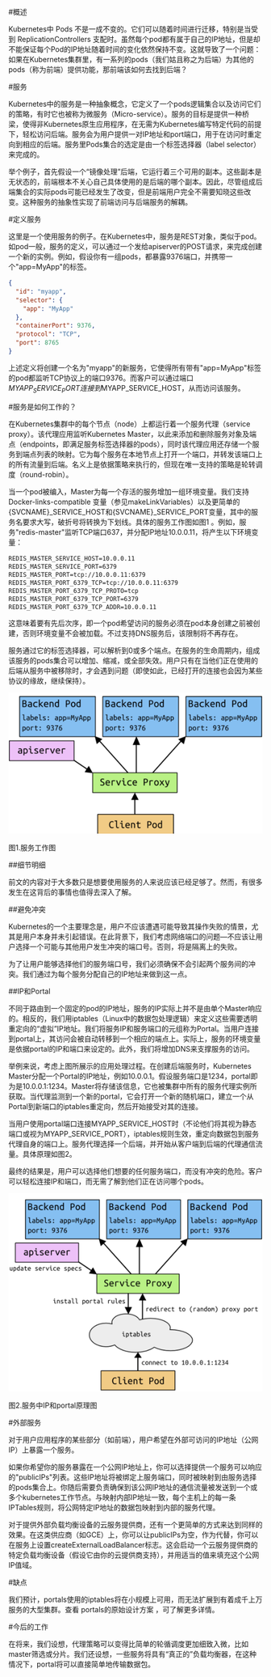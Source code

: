 #概述

Kubernetes中 Pods 不是一成不变的。它们可以随着时间进行迁移，特别是当受到 ReplicationControllers 支配时。虽然每个pod都有属于自己的IP地址，但是却不能保证每个Pod的IP地址随着时间的变化依然保持不变。这就导致了一个问题：如果在Kubernetes集群里，有一系列的pods（我们姑且称之为后端）为其他的pods（称为前端）提供功能，那前端该如何去找到后端？

#服务

Kubernetes中的服务是一种抽象概念，它定义了一个pods逻辑集合以及访问它们的策略，有时它也被称为微服务（Micro-service）。服务的目标是提供一种桥梁，使得非Kubernetes原生应用程序，在无需为Kubernetes编写特定代码的前提下，轻松访问后端。服务会为用户提供一对IP地址和port端口，用于在访问时重定向到相应的后端。服务里Pods集合的选定是由一个标签选择器（label selector）来完成的。

举个例子，首先假设一个“镜像处理”后端，它运行着三个可用的副本。这些副本是无状态的，前端根本不关心自己具体使用的是后端的哪个副本。因此，尽管组成后端集合的实际pods可能已经发生了改变，但是前端用户完全不需要知晓这些改变。这种服务的抽象性实现了前端访问与后端服务的解耦。

#定义服务

这里是一个使用服务的例子。在Kubernetes中，服务是REST对象，类似于pod。如pod一般，服务的定义，可以通过一个发给apiserver的POST请求，来完成创建一个新的实例。例如，假设你有一组pods，都暴露9376端口，并携带一个"app=MyApp"的标签。

```json
{
  "id": "myapp",
  "selector": {
    "app": "MyApp"
  },
  "containerPort": 9376,
  "protocol": "TCP",
  "port": 8765
}
```

上述定义将创建一个名为"myapp"的新服务，它使得所有带有"app=MyApp"标签的pod都监听TCP协议上的端口9376。而客户可以通过端口$MYAPP_SERVICE_PORT连接到$MYAPP_SERVICE_HOST，从而访问该服务。

#服务是如何工作的？

在Kubernetes集群中的每个节点（node）上都运行着一个服务代理（service proxy）。该代理应用监听Kubernetes Master，以此来添加和删除服务对象及端点（endpoints，即满足服务标签选择器的pods），同时该代理应用还存储一个服务到端点列表的映射。它为每个服务在本地节点上打开一个端口，并转发该端口上的所有流量到后端。名义上是依据策略来执行的，但现在唯一支持的策略是轮转调度（round-robin）。

当一个pod被编入，Master为每一个存活的服务增加一组环境变量。我们支持 Docker-links-compatible 变量（参见makeLinkVariables）以及更简单的{SVCNAME}_SERVICE_HOST和{SVCNAME}_SERVICE_PORT变量，其中的服务名要求大写，破折号将转换为下划线。具体的服务工作图如图1 。例如，服务"redis-master"监听TCP端口637，并分配IP地址10.0.0.11，将产生以下环境变量：

```
REDIS_MASTER_SERVICE_HOST=10.0.0.11
REDIS_MASTER_SERVICE_PORT=6379
REDIS_MASTER_PORT=tcp://10.0.0.11:6379
REDIS_MASTER_PORT_6379_TCP=tcp://10.0.0.11:6379
REDIS_MASTER_PORT_6379_TCP_PROTO=tcp
REDIS_MASTER_PORT_6379_TCP_PORT=6379
REDIS_MASTER_PORT_6379_TCP_ADDR=10.0.0.11
```

这意味着要有先后次序，即一个pod希望访问的服务必须在pod本身创建之前被创建，否则环境变量不会被加载。不过支持DNS服务后，该限制将不再存在。

服务通过它的标签选择器，可以解析到0或多个端点。在服务的生命周期内，组成该服务的pods集合可以增加、缩减，或全部失效。用户只有在当他们正在使用的后端从服务中被移除时，才会遇到问题（即使如此，已经打开的连接也会因为某些协议的缘故，继续保持）。

![1](images/service1.png)

图1.服务工作图

##细节明细

前文的内容对于大多数只是想要使用服务的人来说应该已经足够了。然而，有很多发生在这背后的事情也值得去深入了解。

##避免冲突

Kubernetes的一个主要理念是，用户不应该遭遇可能导致其操作失败的情景，尤其是用户本身并未引起错误。在此背景下，我们考虑网络端口的问题—不应该让用户选择一个可能与其他用户发生冲突的端口号。否则，将是隔离上的失败。

为了让用户能够选择他们的服务端口号，我们必须确保不会引起两个服务间的冲突。我们通过为每个服务分配自己的IP地址来做到这一点。

##IP和Portal

不同于路由到一个固定的pod的IP地址，服务的IP实际上并不是由单个Master响应的。相反的，我们用iptables（Linux中的数据包处理逻辑）来定义这些需要透明重定向的“虚拟”IP地址。我们将服务IP和服务端口的元组称为Portal。当用户连接到portal上，其访问会被自动转移到一个相应的端点上。实际上，服务的环境变量是依据portal的IP和端口来设定的。此外，我们将增加DNS来支撑服务的访问。

举例来说，考虑上图所展示的应用处理过程。在创建后端服务时，Kubernetes Master分配一个Portal的IP地址，例如10.0.0.1。假设服务端口是1234，portal即为是10.0.0.1:1234。Master将存储该信息，它也被集群中所有的服务代理实例所获取。当代理监测到一个新的portal，它会打开一个新的随机端口，建立一个从Portal到新端口的iptables重定向，然后开始接受对其的连接。

当用户使用portal端口连接MYAPP_SERVICE_HOST时（不论他们将其视为静态端口或视为MYAPP_SERVICE_PORT），iptables规则生效，重定向数据包到服务代理自身的端口上。服务代理选择一个后端，并开始从客户端到后端的代理通信流量。具体原理如图2。

最终的结果是，用户可以选择他们想要的任何服务端口，而没有冲突的危险。客户可以轻松连接IP和端口，而无需了解到他们正在访问哪个pods。

![](images/service2.png)

图2.服务中IP和portal原理图

#外部服务

对于用户应用程序的某些部分（如前端），用户希望在外部可访问的IP地址（公网IP）上暴露一个服务。

如果你希望你的服务暴露在一个公网IP地址上，你可以选择提供一个服务可以响应的"publicIPs"列表。这些IP地址将被绑定上服务端口，同时被映射到由服务选择的pods集合上。你随后需要负责确保到该公网IP地址的通信流量被发送到一个或多个kubernetes工作节点。与映射内部IP地址一致，每个主机上的每一条IPTables规则，将公网特定IP地址的数据包映射到内部的服务代理。

对于提供外部负载均衡设备的云服务提供商，还有一个更简单的方式来达到同样的效果。在这类供应商（如GCE）上，你可以让publicIPs为空，作为代替，你可以在服务上设置createExternalLoadBalancer标志。这会启动一个云服务提供商的特定负载均衡设备（假设它由你的云提供商支持），并用适当的值来填充这个公网IP值域。

#缺点

我们预计，portals使用的iptables将在小规模上可用，而无法扩展到有着成千上万服务的大型集群。查看 portals的原始设计方案 ，可了解更多详情。

#今后的工作

在将来，我们设想，代理策略可以变得比简单的轮循调度更加细致入微，比如master筛选或分片。我们还设想，一些服务将具有“真正的”负载均衡器，在这种情况下，portal将可以直接简单地传输数据包。
